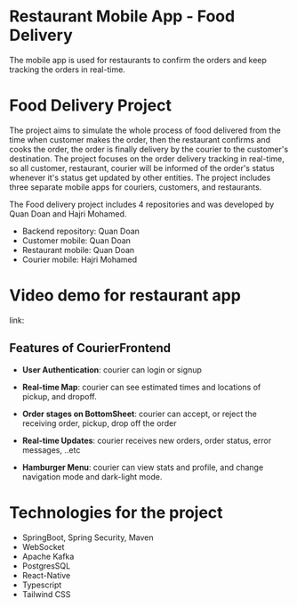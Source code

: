

# Restaurant Mobile App - Food Delivery
The mobile app is used for restaurants to confirm the orders and keep tracking the orders in real-time.

# Food Delivery Project
The project aims to simulate the whole process of food delivered from the time when customer makes the order, then the restaurant confirms and cooks the order, the order is finally delivery by the courier to the customer's destination. The project focuses on the order delivery tracking in real-time, so all customer, restaurant, courier will be informed of the order's status whenever it's status get updated by other entities. The project includes three separate mobile apps for couriers, customers, and restaurants.  

The Food delivery project includes 4 repositories and was developed by Quan Doan and Hajri Mohamed.
- Backend repository: Quan Doan
- Customer mobile: Quan Doan 
- Restaurant mobile: Quan Doan
- Courier mobile: Hajri Mohamed

# Video demo for restaurant app
link: 

## Features of CourierFrontend

- **User Authentication**: courier can login or signup
  
- **Real-time Map**: courier can see estimated times and locations of pickup, and dropoff.
  
- **Order stages on BottomSheet**: courier can accept, or reject the receiving order, pickup, drop off the order

- **Real-time Updates**: courier receives new orders, order status, error messages, ..etc  
  
- **Hamburger Menu**: courier can view stats and profile, and change navigation mode and dark-light mode.

# Technologies for the project
- SpringBoot, Spring Security, Maven
- WebSocket
- Apache Kafka
- PostgresSQL
- React-Native
- Typescript
- Tailwind CSS
